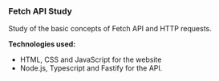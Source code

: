 ### Fetch API Study

Study of the basic concepts of Fetch API and HTTP requests.

**Technologies used:**

- HTML, CSS and JavaScript for the website
- Node.js, Typescript and Fastify for the API.